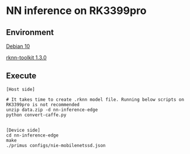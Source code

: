 # NN inference on RK3399pro

## Environment
[Debian 10](https://rockchips-my.sharepoint.com/personal/addy_ke_rockchips_onmicrosoft_com/_layouts/15/onedrive.aspx?id=%2Fpersonal%2Faddy%5Fke%5Frockchips%5Fonmicrosoft%5Fcom%2FDocuments%2FTB%2DRK3399ProD%2Fimage%2FTB%2DRK3399ProD%5Fdebian%5FV1%2E0&originalPath=aHR0cHM6Ly9yb2NrY2hpcHMtbXkuc2hhcmVwb2ludC5jb20vOmY6L2cvcGVyc29uYWwvYWRkeV9rZV9yb2NrY2hpcHNfb25taWNyb3NvZnRfY29tL0VnVk9TaUNYaTZGS3U2TVZxMkVSbFhFQjU2NVl4ZjFMZHEtMGVZR3dNLXlRWHc_cnRpbWU9MFBWWE50VlMyRWc)

[rknn-toolkit 1.3.0](https://github.com/rockchip-linux/rknn-toolkit/tree/v1.3.0/packages)


## Execute
```
[Host side]

# It takes time to create .rknn model file. Running below scripts on RK3399pro is not recommended
unzip data.zip -d nn-inference-edge
python convert-caffe.py


[Device side]
cd nn-inference-edge
make
./primus configs/nie-mobilenetssd.json
```
